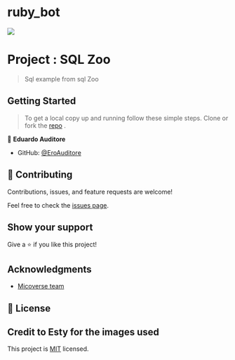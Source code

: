 # ruby_bot

![](https://img.shields.io/badge/Microverse-blueviolet)

# Project : SQL Zoo

> Sql example from sql Zoo

## Getting Started

> To get a local copy up and running follow these simple steps.
> Clone or fork the <a href="https://github.com/EroAuditore/sql_zoo">repo</a> .

👤 **Eduardo Auditore**

- GitHub: [@EroAuditore](https://github.com/EroAuditore)

## 🤝 Contributing

Contributions, issues, and feature requests are welcome!

Feel free to check the [issues page](https://github.com/issues).

## Show your support

Give a ⭐️ if you like this project!

## Acknowledgments

- [Micoverse team](https://microverse.pathwright.com/library/fast-track-curriculum/69047/path/step/57421588/)

## 📝 License

## Credit to Esty for the images used

This project is [MIT](https://opensource.org/licenses/MIT) licensed.
